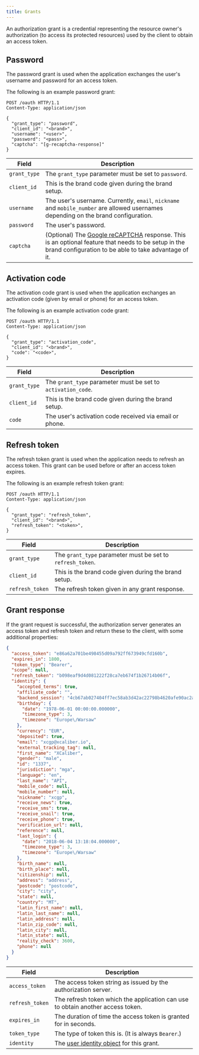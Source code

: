 ```yaml
---
title: Grants
---
```


An authorization grant is a credential representing the resource owner's authorization (to access its protected resources) used by the client to obtain an access token.

## Password
The password grant is used when the application exchanges the user's username and password for an access token.

The following is an example password grant:

```http
POST /oauth HTTP/1.1
Content-Type: application/json

{
  "grant_type": "password",
  "client_id": "<brand>",
  "username": "<user>",
  "password": "<pass>",
  "captcha": "[g-recaptcha-response]"
}
```

Field        | Description
------------ | -----------
`grant_type` | The `grant_type` parameter must be set to `password`.
`client_id`  | This is the brand code given during the brand setup.
`username`   | The user's username. Currently, `email`, `nickname` and `mobile_number` are allowed usernames depending on the brand configuration.
`password`   | The user's password.
`captcha`    | (Optional) The [Google reCAPTCHA](https://www.google.com/recaptcha) response. This is an optional feature that needs to be setup in the brand configuration to be able to take advantage of it.

## Activation code
The activation code grant is used when the application exchanges an activation code (given by email or phone) for an access token.

The following is an example activation code grant:

```http
POST /oauth HTTP/1.1
Content-Type: application/json

{
  "grant_type": "activation_code",
  "client_id": "<brand>",
  "code": "<code>",
}
```

Field        | Description
------------ | -----------
`grant_type` | The `grant_type` parameter must be set to `activation_code`.
`client_id`  | This is the brand code given during the brand setup.
`code`       | The user's activation code received via email or phone.

## Refresh token
The refresh token grant is used when the application needs to refresh an access token. This grant can be used before or after an access token expires.

The following is an example refresh token grant:

```http
POST /oauth HTTP/1.1
Content-Type: application/json

{
  "grant_type": "refresh_token",
  "client_id": "<brand>",
  "refresh_token": "<token>",
}
```

Field           | Description
--------------- | -----------
`grant_type`    | The `grant_type` parameter must be set to `refresh_token`.
`client_id`     | This is the brand code given during the brand setup.
`refresh_token` | The refresh token given in any grant response.

## Grant response
If the grant request is successful, the authorization server generates an access token and refresh token and return these to the client, with some additional properties:

```json
{
  "access_token": "e86a62a701be498455d09a792ff673949cfd160b",
  "expires_in": 1800,
  "token_type": "Bearer",
  "scope": null,
  "refresh_token": "b098eaf9d4d081222f28ca7eb674f1b26714b06f",
  "identity": {
    "accepted_terms": true,
    "affiliate_code": "",
    "backend_session": "4cb67ab027404ff7ec58ab3d42ac22798b4620afe90ac2a5897e2cf9bc083d4a",
    "birthday": {
      "date": "1978-06-01 00:00:00.000000",
      "timezone_type": 3,
      "timezone": "Europe\/Warsaw"
    },
    "currency": "EUR",
    "deposited": true,
    "email": "xcgp@xcaliber.io",
    "external_tracking_tag": null,
    "first_name": "XCaliber",
    "gender": "male",
    "id": "1337",
    "jurisdiction": "mga",
    "language": "en",
    "last_name": "API",
    "mobile_code": null,
    "mobile_number": null,
    "nickname": "xcgp",
    "receive_news": true,
    "receive_sms": true,
    "receive_snail": true,
    "receive_phone": true,
    "verification_url": null,
    "reference": null,
    "last_login": {
      "date": "2018-06-04 13:18:04.000000",
      "timezone_type": 3,
      "timezone": "Europe\/Warsaw"
    },
    "birth_name": null,
    "birth_place": null,
    "citizenship": null,
    "address": "address",
    "postcode": "postcode",
    "city": "city",
    "state": null,
    "country": "MT",
    "latin_first_name": null,
    "latin_last_name": null,
    "latin_address": null,
    "latin_zip_code": null,
    "latin_city": null,
    "latin_state": null,
    "reality_check": 3600,
    "phone": null
  }
}
```

Field           | Description
--------------- | -----------
`access_token`  | The access token string as issued by the authorization server.
`refresh_token` | The refresh token which the application can use to obtain another access token.
`expires_in`    | The duration of time the access token is granted for in seconds.
`token_type`    | The type of token this is. (It is always `Bearer`.)
`identity`      | The [user identity object](TODO) for this grant.
